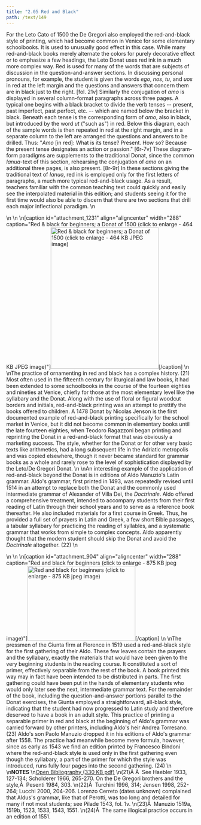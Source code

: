 ```yaml
---
title: "2.05 Red and Black"
path: /text/149
---
```

For the Leto Cato of 1500 the De Gregori also employed the red-and-black style of printing, which had become common in Venice for some elementary schoolbooks. It is used to unusually good effect in this case. While many red-and-black books merely alternate the colors for purely decorative effect or to emphasize a few headings, the Leto Donat uses red ink in a much more complex way. Red is used for many of the words that are subjects of discussion in the question-and-answer sections. In discussing personal pronouns, for example, the student is given the words <em>ego</em>, <em>nos</em>, <em>tu</em>, and <em>uos</em> in red at the left margin and the questions and answers that concern them are in black just to the right. [fol. 21v] Similarly the conjugation of <em>amo</em> is displayed in several column-format paragraphs across three pages. A typical one begins with a black bracket to divide the verb tenses -- present, past imperfect, past perfect, etc. -- which are named below the bracket in black. Beneath each tense is the corresponding form of <em>amo</em>, also in black, but introduced by the word <em>ut</em> ("such as") in red. Below this diagram, each of the sample words is then repeated in red at the right margin, and in a separate column to the left are arranged the questions and answers to be drilled. Thus: "<em>Amo</em> [in red]: What is its tense? Present. How so? Because the present tense designates an action or passion." [6r-7v] These diagram-form paradigms are supplements to the traditional Donat, since the common <em>Ianua</em>-text of this section, rehearsing the conjugation of <em>amo</em> on an additional three pages, is also present. [8r-9r] In these sections giving the traditional text of <em>Ianua</em>, red ink is employed only for the first letters of paragraphs, a much more typical red-and-black usage. As a result, teachers familiar with the common teaching text could quickly and easily see the interpolated material in this edition; and students seeing it for the first time would also be able to discern that there are two sections that drill each major inflectional paradigm.\n<p style="text-align: center;"></p>\n\n\n[caption id="attachment_1231" align="aligncenter" width="288" caption="Red &amp; black for beginners; a Donat of 1500 (click to enlarge - 464 KB JPEG image)"]<a rel="pop-up" href="http://www.humanismforsale.org/text/images_full/2.00_Chapter_Two/HFS_057.01.jpg"><img class="size-full wp-image-1231 " title="HFS_057.01-thumb" src="http://www.humanismforsale.org/text/wp-content/uploads/2008/09/HFS_057.01-thumb.jpg" alt="Red &amp; black for beginners; a Donat of 1500 (click to enlarge - 464 KB JPEG image)" width="288" height="378" /></a>[/caption]\n\nThe practice of ornamenting in red and black has a complex history. (21) Most often used in the fifteenth century for liturgical and law books, it had been extended to some schoolbooks in the course of the fourteen eighties and nineties at Venice, chiefly for those at the most elementary level like the syllabary and the Donat. Along with the use of floral or figural woodcut borders and initials, red-and-black printing was an attempt to prettify the books offered to children. A 1478 Donat by Nicolas Jenson is the first documented example of red-and-black printing specifically for the school market in Venice, but it did not become common in elementary books until the late fourteen eighties, when Teodoro Ragazzoni began printing and reprinting the Donat in a red-and-black format that was obviously a marketing success. The style, whether for the Donat or for other very basic texts like arithmetics, had a long subsequent life in the Adriatic metropolis and was copied elsewhere, though it never became standard for grammar books as a whole and rarely rose to the level of sophistication displayed by the Leto/De Gregori Donat.\n\nAn interesting example of the application of red-and-black beyond the Donat is in editions of Aldo Manuzio's Latin grammar. Aldo's grammar, first printed in 1493, was repeatedly revised until 1514 in an attempt to replace both the Donat and the commonly used intermediate grammar of Alexander of Villa Dei, the <em>Doctrinale</em>. Aldo offered a comprehensive treatment, intended to accompany students from their first reading of Latin through their school years and to serve as a reference book thereafter. He also included materials for a first course in Greek. Thus, he provided a full set of prayers in Latin and Greek, a few short Bible passages, a tabular syllabary for practicing the reading of syllables, and a systematic grammar that works from simple to complex concepts. Aldo apparently thought that the modern student should skip the Donat and avoid the <em>Doctrinale</em> altogether. (22)\n<p style="text-align: center;"></p>\n\n\n[caption id="attachment_904" align="aligncenter" width="288" caption="Red and black for beginners (click to enlarge - 875 KB jpeg image)"]<a rel="pop-up" href="http://www.humanismforsale.org/text/images_full/2.00_Chapter_Two/Case-X-647.55,-Institvtionvm-grammaticarvm-libri-qvatvor,-pg.jpg"><img class="size-full wp-image-904" title="case-x-64755-institvtionvm-grammaticarvm-libri-qvatvor-pg-thumb" src="http://www.humanismforsale.org/text/wp-content/uploads/2008/09/case-x-64755-institvtionvm-grammaticarvm-libri-qvatvor-pg-thumb.jpg" alt="Red and black for beginners (click to enlarge - 875 KB jpeg image)" width="288" height="199" /></a>[/caption]\n\nThe pressmen of the Giunta firm at Florence in 1519 used a red-and-black style for the first gathering of their Aldo. These few leaves contain the prayers and the syllabary, exactly the materials that would have been given to the very beginning students in the reading course. It constituted a sort of primer, effectively separable from the rest of the book. A book printed this way may in fact have been intended to be distributed in parts. The first gathering could have been put in the hands of elementary students who would only later see the next, intermediate grammar text. For the remainder of the book, including the question-and-answer portions parallel to the Donat exercises, the Giunta employed a straightforward, all-black style, indicating that the student had now progressed to Latin study and therefore deserved to have a book in an adult style. This practice of printing a separable primer in red and black at the beginning of Aldo's grammar was carried forward by other printers, including Aldo's heir Andrea Torresano. (23) Aldo's son Paolo Manuzio dropped it in his editions of Aldo's grammar after 1558. The practice had meanwhile become mere formula, however, since as early as 1543 we find an edition printed by Francesco Bindoni where the red-and-black style is used only in the first gathering even though the syllabary, a part of the primer for which the style was introduced, runs fully four pages into the second gathering. (24)\n\n<strong>NOTES</strong>\n<a href="http://www.humanismforsale.org/bibliography.pdf" target="new">Open Bibliography (330 KB pdf)</a>\n(21)Â Â  See Haebler 1933, 127-134; Scholderer 1966, 265-270. On the De Gregori brothers and the style,Â  Pesenti 1984, 303.\n(22)Â  Turchini 1996, 314; Jensen 1998, 252-264; Lucchi 2000, 204-206. Lorenzo Cerreto (dates unknown) complained that Aldus's grammar, like that of Perotti, was too long and detailed for many if not most students; see Pilade 1543, fol. 1v.\n(23)Â  Manuzio 1519a, 1519b, 1523, 1533, 1543, 1551.\n(24)Â  The same illogical practice occurs in an edition of 1551.
